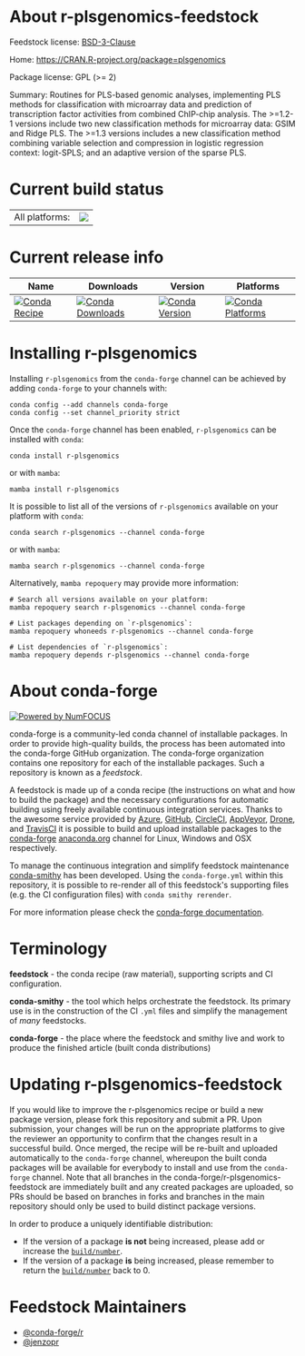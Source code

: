 About r-plsgenomics-feedstock
=============================

Feedstock license: [BSD-3-Clause](https://github.com/conda-forge/r-plsgenomics-feedstock/blob/main/LICENSE.txt)

Home: https://CRAN.R-project.org/package=plsgenomics

Package license: GPL (>= 2)

Summary: Routines for PLS-based genomic analyses, implementing PLS methods for classification with microarray data and prediction of transcription factor activities from combined ChIP-chip analysis. The >=1.2-1 versions include two new classification methods for microarray data: GSIM and Ridge PLS. The >=1.3 versions includes a new classification method combining variable selection and compression in logistic regression context: logit-SPLS; and an adaptive version of the sparse PLS.

Current build status
====================


<table><tr><td>All platforms:</td>
    <td>
      <a href="https://dev.azure.com/conda-forge/feedstock-builds/_build/latest?definitionId=8017&branchName=main">
        <img src="https://dev.azure.com/conda-forge/feedstock-builds/_apis/build/status/r-plsgenomics-feedstock?branchName=main">
      </a>
    </td>
  </tr>
</table>

Current release info
====================

| Name | Downloads | Version | Platforms |
| --- | --- | --- | --- |
| [![Conda Recipe](https://img.shields.io/badge/recipe-r--plsgenomics-green.svg)](https://anaconda.org/conda-forge/r-plsgenomics) | [![Conda Downloads](https://img.shields.io/conda/dn/conda-forge/r-plsgenomics.svg)](https://anaconda.org/conda-forge/r-plsgenomics) | [![Conda Version](https://img.shields.io/conda/vn/conda-forge/r-plsgenomics.svg)](https://anaconda.org/conda-forge/r-plsgenomics) | [![Conda Platforms](https://img.shields.io/conda/pn/conda-forge/r-plsgenomics.svg)](https://anaconda.org/conda-forge/r-plsgenomics) |

Installing r-plsgenomics
========================

Installing `r-plsgenomics` from the `conda-forge` channel can be achieved by adding `conda-forge` to your channels with:

```
conda config --add channels conda-forge
conda config --set channel_priority strict
```

Once the `conda-forge` channel has been enabled, `r-plsgenomics` can be installed with `conda`:

```
conda install r-plsgenomics
```

or with `mamba`:

```
mamba install r-plsgenomics
```

It is possible to list all of the versions of `r-plsgenomics` available on your platform with `conda`:

```
conda search r-plsgenomics --channel conda-forge
```

or with `mamba`:

```
mamba search r-plsgenomics --channel conda-forge
```

Alternatively, `mamba repoquery` may provide more information:

```
# Search all versions available on your platform:
mamba repoquery search r-plsgenomics --channel conda-forge

# List packages depending on `r-plsgenomics`:
mamba repoquery whoneeds r-plsgenomics --channel conda-forge

# List dependencies of `r-plsgenomics`:
mamba repoquery depends r-plsgenomics --channel conda-forge
```


About conda-forge
=================

[![Powered by
NumFOCUS](https://img.shields.io/badge/powered%20by-NumFOCUS-orange.svg?style=flat&colorA=E1523D&colorB=007D8A)](https://numfocus.org)

conda-forge is a community-led conda channel of installable packages.
In order to provide high-quality builds, the process has been automated into the
conda-forge GitHub organization. The conda-forge organization contains one repository
for each of the installable packages. Such a repository is known as a *feedstock*.

A feedstock is made up of a conda recipe (the instructions on what and how to build
the package) and the necessary configurations for automatic building using freely
available continuous integration services. Thanks to the awesome service provided by
[Azure](https://azure.microsoft.com/en-us/services/devops/), [GitHub](https://github.com/),
[CircleCI](https://circleci.com/), [AppVeyor](https://www.appveyor.com/),
[Drone](https://cloud.drone.io/welcome), and [TravisCI](https://travis-ci.com/)
it is possible to build and upload installable packages to the
[conda-forge](https://anaconda.org/conda-forge) [anaconda.org](https://anaconda.org/)
channel for Linux, Windows and OSX respectively.

To manage the continuous integration and simplify feedstock maintenance
[conda-smithy](https://github.com/conda-forge/conda-smithy) has been developed.
Using the ``conda-forge.yml`` within this repository, it is possible to re-render all of
this feedstock's supporting files (e.g. the CI configuration files) with ``conda smithy rerender``.

For more information please check the [conda-forge documentation](https://conda-forge.org/docs/).

Terminology
===========

**feedstock** - the conda recipe (raw material), supporting scripts and CI configuration.

**conda-smithy** - the tool which helps orchestrate the feedstock.
                   Its primary use is in the construction of the CI ``.yml`` files
                   and simplify the management of *many* feedstocks.

**conda-forge** - the place where the feedstock and smithy live and work to
                  produce the finished article (built conda distributions)


Updating r-plsgenomics-feedstock
================================

If you would like to improve the r-plsgenomics recipe or build a new
package version, please fork this repository and submit a PR. Upon submission,
your changes will be run on the appropriate platforms to give the reviewer an
opportunity to confirm that the changes result in a successful build. Once
merged, the recipe will be re-built and uploaded automatically to the
`conda-forge` channel, whereupon the built conda packages will be available for
everybody to install and use from the `conda-forge` channel.
Note that all branches in the conda-forge/r-plsgenomics-feedstock are
immediately built and any created packages are uploaded, so PRs should be based
on branches in forks and branches in the main repository should only be used to
build distinct package versions.

In order to produce a uniquely identifiable distribution:
 * If the version of a package **is not** being increased, please add or increase
   the [``build/number``](https://docs.conda.io/projects/conda-build/en/latest/resources/define-metadata.html#build-number-and-string).
 * If the version of a package **is** being increased, please remember to return
   the [``build/number``](https://docs.conda.io/projects/conda-build/en/latest/resources/define-metadata.html#build-number-and-string)
   back to 0.

Feedstock Maintainers
=====================

* [@conda-forge/r](https://github.com/conda-forge/r/)
* [@jenzopr](https://github.com/jenzopr/)

